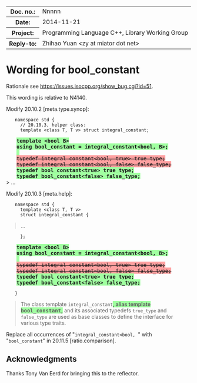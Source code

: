 <!-- maruku -o bool_constant.html bool_constant.md -->

<style type="text/css">
pre code { display: block; margin-left: 2em; }
div { display: block; margin-left: 2em; }
ins { text-decoration: none; font-weight: bold; background-color: #A0FFA0 }
del { text-decoration: line-through; background-color: #FFA0A0 }
</style>

<table><tbody>
<tr><th>Doc. no.:</th>	<td>Nnnnn</td></tr>
<tr><th>Date:</th>	<td>2014-11-21</td></tr>
<tr><th>Project:</th>	<td>Programming Language C++, Library Working Group</td></tr>
<tr><th>Reply-to:</th>	<td>Zhihao Yuan &lt;zy at miator dot net&gt;</td></tr>
</tbody></table>

# Wording for bool_constant

Rationale see <https://issues.isocpp.org/show_bug.cgi?id=51>.

This wording is relative to N4140.

Modify 20.10.2 &#91;meta.type.synop&#93;:

    namespace std {
      // 20.10.3, helper class:
      template <class T, T v> struct integral_constant;
<div>
<ins><tt>
      template &lt;bool B&gt;<br/>
      using bool_constant = integral_constant&lt;bool, B&gt;;<br/>
      &nbsp;<br/>
</tt></ins>
<del><tt>
      typedef integral_constant&lt;bool, true&gt; true_type;<br/>
      typedef integral_constant&lt;bool, false&gt; false_type;<br/>
</tt></del>
<ins><tt>
      typedef bool_constant&lt;true&gt; true_type;<br/>
      typedef bool_constant&lt;false&gt; false_type;<br/>
</tt></ins>
</div>
> ...

Modify 20.10.3 &#91;meta.help&#93;:

    namespace std {
      template <class T, T v>
      struct integral_constant {
> ...

      };
<div>
<ins><tt>
      template &lt;bool B&gt;<br/>
      using bool_constant = integral_constant&lt;bool, B&gt;;<br/>
      &nbsp;<br/>
</tt></ins>
<del><tt>
      typedef integral_constant&lt;bool, true&gt; true_type;<br/>
      typedef integral_constant&lt;bool, false&gt; false_type;<br/>
</tt></del>
<ins><tt>
      typedef bool_constant&lt;true&gt; true_type;<br/>
      typedef bool_constant&lt;false&gt; false_type;<br/>
</tt></ins>
</div>

    }

> The class template `integral_constant`<ins>, alias template
> <tt>bool_constant</tt>,</ins> and its associated typedefs `true_type`
> and `false_type` are used as base classes to define the
> interface for various type traits.

Replace all occurrences of "`integral_constant<bool, `"
with "`bool_constant`" in 20.11.5 &#91;ratio.comparison&#93;.

## Acknowledgments

Thanks Tony Van Eerd for bringing this to the reflector.
